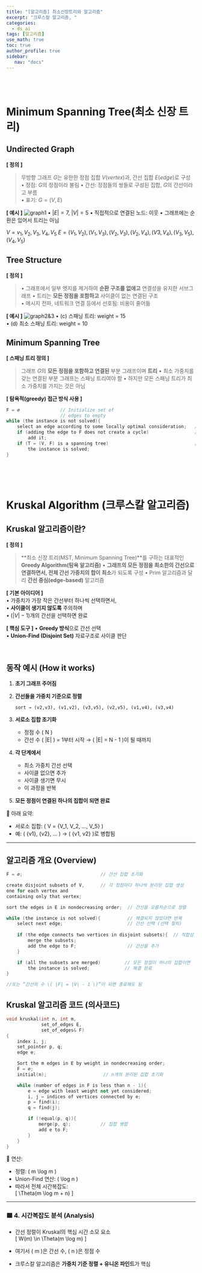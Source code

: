 ```yaml
---
title: "[알고리즘] 최소신장트리와 알고리즘"
excerpt: "크루스칼 알고리즘, "
categories:
  - ds_ai
tags: [알고리즘]
use_math: true
toc: true
author_profile: true 
sidebar:
   nav: "docs"
---
```



<br>
<br>


# Minimum Spanning Tree(최소 신장 트리)
## Undirected Graph
**[ 정의 ]**
> 무방향 그래프 $G$는 유한한 정점 집합 $V(vertex)$과, 간선 집합 $E(edge)$로 구성<br>
• 정점: $G$의 정점이라 불림
• 간선: 정점들의 쌍들로 구성된 집합, $G$의 간선이라고 부름<br> 
• 표기: $G = (V, E)$

**[ 예시 ]**
![graph1](https://github.com/GangJiyeon/blog_img/blob/main/posting/al/graph_1.png)
• $|E| = 7$, $|V| = 5$
• 직접적으로 연결된 노드: 이웃
• 그래프에는 순환은 있어서 트리는 아님

$V = {v_1, V_2, V_3, V_4, V_5}$
$E = {(V_1, V_2), (V_1, V_3), (V_2, V_3), (V_2, V_4), (V3, V_4), (V_3, V_5), (V_4, V_5)}$


## Tree Structure
**[ 정의 ]**
> • 그래프에서 일부 엣지를 제거하여 **순환 구조를 없애고** 연결성을 유지한 서브그래프
> • 트리는 **모든 정점을 포함하고** 사이클이 없는 연결된 구조  
> • 메시지 전파, 네트워크 연결 등에서 선호됨: 비용이 줄어듦

**[ 예시 ]**
![graph2&3](https://github.com/GangJiyeon/blog_img/blob/main/posting/al/graph_2&3.png)
• (c) 스패닝 트리: weight = 15  
• (d) 최소 스패닝 트리: weight = 10


## Minimum Spanning Tree
**[ 스패닝 트리 정의 ]**
> 그래프 $G$의 **모든 정점을 포함하고 연결된** 부분 그래프이며 **트리**
> • 최소 가중치를 갖는 연결된 부분 그래프는 스패닝 트리여야 함
> • 하지만 모든 스패닝 트리가 최소 가중치를 가지는 것은 아님

**[ 탐욕적(greedy) 접근 방식 사용 ]**

```c
F = ∅               // Initialize set of
                    // edges to empty
while (the instance is not solved){
    select an edge according to some locally optimal consideration;   // selection procedure
    if (adding the edge to F does not create a cycle)                 // feasibility check
        add it;
    if (T = (V, F) is a spanning tree)                                // solution check
        the instance is solved;
}
```


<br>
<br>
<br>



# Kruskal Algorithm (크루스칼 알고리즘)
## Kruskal 알고리즘이란?
**[ 정의 ]**
> **최소 신장 트리(MST, Minimum Spanning Tree)**를 구하는 대표적인 **Greedy Algorithm(탐욕 알고리즘)**
> • **그래프의 모든 정점을 최소한의 간선으로 연결하면서, 전체 간선 가중치의 합이 최소**가 되도록 구성
> • Prim 알고리즘과 달리 **간선 중심(edge-based)** 알고리즘

**[ 기본 아이디어 ]**  
• 가중치가 가장 작은 간선부터 하나씩 선택하면서,  
• **사이클이 생기지 않도록** 주의하며  
• $(|V| - 1)$개의 간선을 선택하면 완료

**[ 핵심 도구 ]**
• **Greedy 방식**으로 간선 선택  
• **Union-Find (Disjoint Set)** 자료구조로 사이클 판단

<br>

## 동작 예시 (How it works)

1. **초기 그래프 주어짐**

2. **간선들을 가중치 기준으로 정렬**  
   ```
   sort → (v2,v3), (v1,v2), (v3,v5), (v2,v5), (v1,v4), (v3,v4)
   ```

3. **서로소 집합 초기화**  
   - 정점 수 \( N \)
   - 간선 수 \( |E| \) = 1부터 시작 → \( |E| = N - 1 \)이 될 때까지

4. **각 단계에서**  
   - 최소 가중치 간선 선택  
   - 사이클 없으면 추가  
   - 사이클 생기면 무시  
   - 이 과정을 반복

5. **모든 정점이 연결된 하나의 집합이 되면 완료**

📌 아래 요약:
- 서로소 집합: \( V = \{V_1, V_2, ..., V_5\} \)  
- 예: \( \{v1\}, \{v2\}, ... \) → \( \{v1, v2\} \)로 병합됨

---



## 알고리즘 개요 (Overview)

```c
F = ∅;                             // 간선 집합 초기화

create disjoint subsets of V,      // 각 정점마다 하나씩 분리된 집합 생성
one for each vertex and 
containing only that vertex;

sort the edges in E in nondecreasing order;  // 간선을 오름차순으로 정렬

while (the instance is not solved){          // 해결되지 않았다면 반복
    select next edge;                        // 간선 선택 (선택 절차)
    
    if (the edge connects two vertices in disjoint subsets){  // 적합성 검사
        merge the subsets;
        add the edge to F;                   // 간선을 추가
    }

    if (all the subsets are merged)         // 모든 정점이 하나의 집합이면
        the instance is solved;             // 해결 완료
}

//또는 “간선의 수 \( |F| = |V| - 1 \)”이 되면 종료해도 됨
```


## Kruskal 알고리즘 코드 (의사코드)

```cpp
void kruskal(int n, int m,
             set_of_edges E,
             set_of_edges& F)
{
    index i, j;
    set_pointer p, q;
    edge e;

    Sort the m edges in E by weight in nondecreasing order;
    F = ∅;
    initial(n);                     // n개의 분리된 집합 초기화

    while (number of edges in F is less than n - 1){
        e = edge with least weight not yet considered;
        i, j = indices of vertices connected by e;
        p = find(i);
        q = find(j);

        if (!equal(p, q)){
            merge(p, q);           // 집합 병합
            add e to F;
        }
    }
}
```

🧠 연산:
- 정렬: \( m \log m \)  
- Union-Find 연산: \( \log n \)  
- 따라서 전체 시간복잡도:  
  \[
  \Theta(m \log m + n)
  \]

---

### 🟩 4. 시간복잡도 분석 (Analysis)

- 간선 정렬이 Kruskal의 핵심 시간 소모 요소  
  \[
  W(m) \in \Theta(m \log m)
  \]

- 여기서 \( m \)은 간선 수, \( n \)은 정점 수  
- 크루스칼 알고리즘은 **가중치 기준 정렬 + 유니온 파인드**가 핵심

